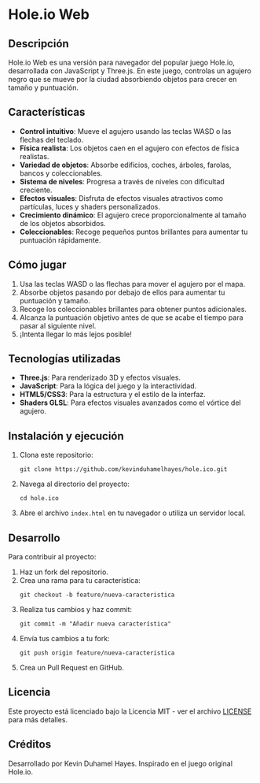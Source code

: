 # Hole.io Web

## Descripción
Hole.io Web es una versión para navegador del popular juego Hole.io, desarrollada con JavaScript y Three.js. En este juego, controlas un agujero negro que se mueve por la ciudad absorbiendo objetos para crecer en tamaño y puntuación.

## Características
- **Control intuitivo**: Mueve el agujero usando las teclas WASD o las flechas del teclado.
- **Física realista**: Los objetos caen en el agujero con efectos de física realistas.
- **Variedad de objetos**: Absorbe edificios, coches, árboles, farolas, bancos y coleccionables.
- **Sistema de niveles**: Progresa a través de niveles con dificultad creciente.
- **Efectos visuales**: Disfruta de efectos visuales atractivos como partículas, luces y shaders personalizados.
- **Crecimiento dinámico**: El agujero crece proporcionalmente al tamaño de los objetos absorbidos.
- **Coleccionables**: Recoge pequeños puntos brillantes para aumentar tu puntuación rápidamente.

## Cómo jugar
1. Usa las teclas WASD o las flechas para mover el agujero por el mapa.
2. Absorbe objetos pasando por debajo de ellos para aumentar tu puntuación y tamaño.
3. Recoge los coleccionables brillantes para obtener puntos adicionales.
4. Alcanza la puntuación objetivo antes de que se acabe el tiempo para pasar al siguiente nivel.
5. ¡Intenta llegar lo más lejos posible!

## Tecnologías utilizadas
- **Three.js**: Para renderizado 3D y efectos visuales.
- **JavaScript**: Para la lógica del juego y la interactividad.
- **HTML5/CSS3**: Para la estructura y el estilo de la interfaz.
- **Shaders GLSL**: Para efectos visuales avanzados como el vórtice del agujero.

## Instalación y ejecución
1. Clona este repositorio:
   ```
   git clone https://github.com/kevinduhamelhayes/hole.ico.git
   ```
2. Navega al directorio del proyecto:
   ```
   cd hole.ico
   ```
3. Abre el archivo `index.html` en tu navegador o utiliza un servidor local.

## Desarrollo
Para contribuir al proyecto:
1. Haz un fork del repositorio.
2. Crea una rama para tu característica:
   ```
   git checkout -b feature/nueva-caracteristica
   ```
3. Realiza tus cambios y haz commit:
   ```
   git commit -m "Añadir nueva característica"
   ```
4. Envía tus cambios a tu fork:
   ```
   git push origin feature/nueva-caracteristica
   ```
5. Crea un Pull Request en GitHub.

## Licencia
Este proyecto está licenciado bajo la Licencia MIT - ver el archivo [LICENSE](LICENSE) para más detalles.

## Créditos
Desarrollado por Kevin Duhamel Hayes.
Inspirado en el juego original Hole.io. 